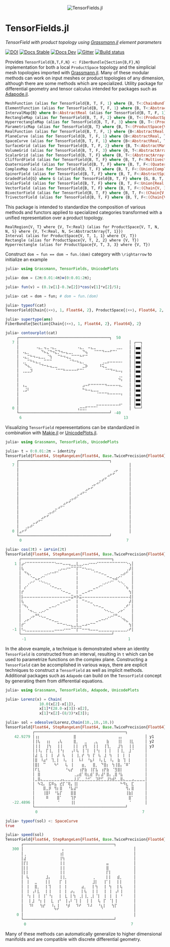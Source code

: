 <p align="center">
  <img src="./docs/src/assets/logo.png" alt="TensorFields.jl"/>
</p>

# TensorFields.jl

*TensorField with product topology using [Grassmann.jl](https://github.com/chakravala/Grassmann.jl) element parameters*

[![DOI](https://zenodo.org/badge/673606851.svg)](https://zenodo.org/badge/latestdoi/673606851)
[![Docs Stable](https://img.shields.io/badge/docs-stable-blue.svg)](https://grassmann.crucialflow.com/stable)
[![Docs Dev](https://img.shields.io/badge/docs-dev-blue.svg)](https://grassmann.crucialflow.com/dev)
[![Gitter](https://badges.gitter.im/Grassmann-jl/community.svg)](https://gitter.im/Grassmann-jl/community?utm_source=badge&utm_medium=badge&utm_campaign=pr-badge)
[![Build status](https://ci.appveyor.com/api/projects/status/cuh681med9ijieua?svg=true)](https://ci.appveyor.com/project/chakravala/tensorfields-jl)

Provides `TensorField{B,T,F,N} <: FiberBundle{Section{B,F},N}` implementation for both a local `ProductSpace` topology and the simplicial mesh topologies imported with [Grassmann.jl](https://github.com/chakravala/Grassmann.jl).
Many of these modular methods can work on input meshes or product topologies of any dimension, although there are some methods which are specialized.
Utility package for differential geometry and tensor calculus intended for packages such as [Adapode.jl](https://github.com/chakravala/Adapode.jl).

```Julia
MeshFunction (alias for TensorField{B, T, F, 1} where {B, T<:ChainBundle, F<:AbstractReal})
ElementFunction (alias for TensorField{B, T, F, 1} where {B, T<:AbstractVector{B}, F<:AbstractReal})
IntervalMap{B} where B<:AbstractReal (alias for TensorField{B, T, F, 1} where {B<:Union{Real, Single{V, G, B, <:Real} where {V, G, B}, Chain{V, G, <:Real, 1} where {V, G}}, T<:AbstractArray{B, 1}, F})
RectangleMap (alias for TensorField{B, T, F, 2} where {B, T<:(ProductSpace{V, T, 2, 2} where {V, T}), F})
HyperrectangleMap (alias for TensorField{B, T, F, 3} where {B, T<:(ProductSpace{V, T, 3, 3} where {V, T}), F})
ParametricMap (alias for TensorField{B, T} where {B, T<:(ProductSpace{V, T, N, N, S} where {V, T<:Real, N, S<:AbstractArray{T, 1}})})
RealFunction (alias for TensorField{B, T, F, 1} where {B<:AbstractReal, T<:AbstractVector{B}, F<:AbstractReal})
PlaneCurve (alias for TensorField{B, T, F, 1} where {B<:AbstractReal, T<:AbstractVector{B}, F<:(Chain{V, G, Q, 2} where {V, G, Q})})
SpaceCurve (alias for TensorField{B, T, F, 1} where {B<:AbstractReal, T<:AbstractVector{B}, F<:(Chain{V, G, Q, 3} where {V, G, Q})})
SurfaceGrid (alias for TensorField{B, T, F, 2} where {B, T<:AbstractMatrix{B}, F<:AbstractReal})
VolumeGrid (alias for TensorField{B, T, F, 3} where {B, T<:AbstractArray{B, 3}, F<:AbstractReal})
ScalarGrid (alias for TensorField{B, T, F} where {B, T<:(AbstractArray{B}), F<:AbstractReal})
CliffordField (alias for TensorField{B, T, F} where {B, T, F<:Multivector})
QuaternionField (alias for TensorField{B, T, F} where {B, T, F<:(Quaternion)})
ComplexMap (alias for TensorField{B, T, F} where {B, T, F<:(Union{Complex{T}, Single{V, G, B, Complex{T}} where {V, G, B}, Chain{V, G, Complex{T}, 1} where {V, G}, Couple{V, B, T} where {V, B}} where T<:Real)})
SpinorField (alias for TensorField{B, T, F} where {B, T, F<:AbstractSpinor})
GradedField{G} where G (alias for TensorField{B, T, F} where {G, B, T, F<:(Chain{V, G} where V)})
ScalarField (alias for TensorField{B, T, F} where {B, T, F<:Union{Real, Single{V, G, B, <:Real} where {V, G, B}, Chain{V, G, <:Real, 1} where {V, G}}})
VectorField (alias for TensorField{B, T, F} where {B, T, F<:(Chain{V, 1} where V)})
BivectorField (alias for TensorField{B, T, F} where {B, T, F<:(Chain{V, 2} where V)})
TrivectorField (alias for TensorField{B, T, F} where {B, T, F<:(Chain{V, 3} where V)})
```
This package is intended to standardize the composition of various methods and functors applied to specialized categories transformed with a unified representation over a product topology.
```
RealRegion{V, T} where {V, T<:Real} (alias for ProductSpace{V, T, N, N, S} where {V, T<:Real, N, S<:AbstractArray{T, 1}})
Interval (alias for ProductSpace{V, T, 1, 1} where {V, T})
Rectangle (alias for ProductSpace{V, T, 2, 2} where {V, T})
Hyperrectangle (alias for ProductSpace{V, T, 3, 3} where {V, T})
```

Construct `dom → fun == dom → fun.(dom)` category with `\rightarrow` to initialize an example
```julia
julia> using Grassmann, TensorFields, UnicodePlots

julia> dom = (2π:0.01:4π)⊕(0:0.01:2π);

julia> fun(v) = (0.1v[1]-0.3v[2])*cos(v[1]*v[2]/5);

julia> cat = dom → fun; # dom → fun.(dom)

julia> typeof(cat)
TensorField{Chain{⟨××⟩, 1, Float64, 2}, ProductSpace{⟨××⟩, Float64, 2, 2, StepRangeLen{Float64, Base.TwicePrecision{Float64}, Base.TwicePrecision{Float64}, Int64}}, Float64, 2}

julia> supertype(ans)
FiberBundle{Section{Chain{⟨××⟩, 1, Float64, 2}, Float64}, 2}

julia> contourplot(cat)
     ┌────────────────────────────────────────┐  50 
   7 │⠀⠀⠀⠀⠀⠀⠀⠀⠀⠀⠀⠀⠀⠀⠀⠀⠀⠀⠀⠀⠀⠀⠀⠀⠀⠀⠀⠀⠀⠀⠀⠀⠀⠀⠀⠀⠀⠀⠀⠀│ ┌──┐
     │⠀⠀⠀⠀⠀⠀⠠⣄⡀⢤⣀⠠⣄⡀⠀⠀⠀⠀⠀⠀⠀⠠⣄⡀⠀⠤⣄⣀⠀⠀⠀⠀⠀⠀⠀⢀⣀⡀⠀⠀│ │▄▄│
     │⠀⠠⣄⡀⠀⠀⠀⠀⠙⠦⣌⠙⠲⣍⡙⠲⠤⣄⣀⡀⠀⠀⠀⠙⢦⠀⠀⠈⠉⠉⠙⠒⠒⠋⠉⠁⠀⠀⠀⠀│ │▄▄│
     │⠀⠠⣄⡉⠓⠲⠤⣄⣀⡀⠈⢳⠀⠀⠉⠓⠲⢤⣀⠉⠉⠉⠓⠋⠉⠀⠀⠀⠀⠀⠀⠀⠀⠀⠀⠀⠀⠀⠀⠀│ │▄▄│
     │⠀⢀⡀⠉⠓⠦⣄⣀⠀⠉⠉⠉⠀⠀⠀⠀⠀⠀⠈⠙⠒⠦⣄⡀⠀⠀⠀⠀⠀⠀⢀⣀⡤⠤⠤⠤⠤⠄⠀⠀│ │▄▄│
     │⠀⠀⠙⢦⡀⠀⠀⠈⠙⠒⠦⢤⣀⣀⠀⠀⠀⠀⠀⠀⠀⠀⠀⣈⡷⠀⠀⠀⠀⠸⢭⣀⠀⠀⠀⠀⠀⠀⠀⠀│ │▄▄│
     │⠀⢀⣀⣀⡹⠀⠀⠀⠀⠀⠀⠀⠀⠈⠉⠉⠓⠒⠒⠒⠒⠋⠉⠁⠀⠀⠀⠀⠀⠀⠀⠈⠉⠙⠒⠦⠤⡄⠀⠀│ │▄▄│
     │⠀⠀⠀⠀⠀⠀⠀⠀⠀⠀⠀⠀⠀⠀⠀⠀⠀⠀⠀⠀⠀⠀⠀⠀⠀⠀⠀⠀⠀⠀⠀⠀⠀⠀⠀⠀⢀⡀⠀⠀│ │▄▄│
     │⠀⠀⠀⠀⠀⠀⠀⠀⠀⠀⠀⠀⠀⠀⠀⠀⠀⠀⠀⠀⠀⠀⠀⠀⠀⠀⠀⠀⠀⠀⠀⠀⠀⠀⠀⠀⠙⠆⠀⠀│ │▄▄│
     │⠀⢠⣀⠀⠀⠀⠀⠀⠀⠀⠀⠀⠀⠀⠀⠀⠀⠀⠀⠀⠀⠀⠀⣠⠤⠖⠒⠒⠒⠒⠒⠲⠤⠤⠤⠤⢤⡀⠀⠀│ │▄▄│
     │⠀⢀⣨⠇⠀⠀⠀⠀⠀⠀⠀⠀⠀⠀⠀⠀⠀⠀⠀⠀⠀⠀⠀⠓⠦⠤⣄⣀⣀⠀⠀⠀⠀⠀⠀⠀⠀⠀⠀⠀│ │▄▄│
     │⠀⠀⠀⠀⠀⠀⠀⠀⠀⠀⠀⠀⠀⠀⠀⠀⠀⠀⠀⠀⠀⠀⠀⠀⠀⠀⠀⠀⠈⠉⠉⠉⠓⠒⠒⠒⠒⠆⠀⠀│ │▄▄│
     │⠀⠀⠀⠀⠀⠀⠀⠀⠀⠀⠀⠀⠀⠀⠀⠀⠀⠀⠀⠀⠀⠀⠀⠀⠀⠀⠀⠀⠀⠀⠀⠀⠀⠀⠀⠀⠀⠀⠀⠀│ │▄▄│
     │⠀⠀⠀⠀⠀⠀⠀⠀⠀⠀⠀⠀⠀⠀⠀⠀⠀⠀⠀⠀⠀⠀⠀⠀⠀⠀⠀⠀⣀⣀⣀⣀⣀⣀⣀⣀⣠⠄⠀⠀│ │▄▄│
   0 │⠀⠀⠀⠀⠀⠀⠀⠀⠀⠀⠀⠀⠀⠀⠀⠀⠀⠀⠀⠀⠀⢠⣒⣒⡋⠉⠉⠉⠁⠀⠀⠀⠀⠀⠀⠀⠀⠀⠀⠀│ └──┘
     └────────────────────────────────────────┘ -40 
     ⠀6⠀⠀⠀⠀⠀⠀⠀⠀⠀⠀⠀⠀⠀⠀⠀⠀⠀⠀⠀⠀⠀⠀⠀⠀⠀⠀⠀⠀⠀⠀⠀⠀⠀⠀⠀⠀⠀13⠀     
```
Visualizing `TensorField` reperesentations can be standardized in combination with [Makie.jl](https://github.com/MakieOrg/Makie.jl) or [UnicodePlots.jl](https://github.com/JuliaPlots/UnicodePlots.jl).
```Julia
julia> using Grassmann, TensorFields, UnicodePlots

julia> t = 0:0.01:2π → identity
TensorField{Float64, StepRangeLen{Float64, Base.TwicePrecision{Float64}, Base.TwicePrecision{Float64}, Int64}, Float64, 1}
     ┌────────────────────────────────────────┐ 
   7 │⠀⠀⠀⠀⠀⠀⠀⠀⠀⠀⠀⠀⠀⠀⠀⠀⠀⠀⠀⠀⠀⠀⠀⠀⠀⠀⠀⠀⠀⠀⠀⠀⠀⠀⠀⠀⠀⠀⠀⠀│ 
     │⠀⠀⠀⠀⠀⠀⠀⠀⠀⠀⠀⠀⠀⠀⠀⠀⠀⠀⠀⠀⠀⠀⠀⠀⠀⠀⠀⠀⠀⠀⠀⠀⠀⠀⢀⡤⠀⠀⠀⠀│ 
     │⠀⠀⠀⠀⠀⠀⠀⠀⠀⠀⠀⠀⠀⠀⠀⠀⠀⠀⠀⠀⠀⠀⠀⠀⠀⠀⠀⠀⠀⠀⠀⠀⣠⠖⠋⠀⠀⠀⠀⠀│ 
     │⠀⠀⠀⠀⠀⠀⠀⠀⠀⠀⠀⠀⠀⠀⠀⠀⠀⠀⠀⠀⠀⠀⠀⠀⠀⠀⠀⠀⠀⣀⡴⠋⠀⠀⠀⠀⠀⠀⠀⠀│ 
     │⠀⠀⠀⠀⠀⠀⠀⠀⠀⠀⠀⠀⠀⠀⠀⠀⠀⠀⠀⠀⠀⠀⠀⠀⠀⠀⢀⡤⠚⠁⠀⠀⠀⠀⠀⠀⠀⠀⠀⠀│ 
     │⠀⠀⠀⠀⠀⠀⠀⠀⠀⠀⠀⠀⠀⠀⠀⠀⠀⠀⠀⠀⠀⠀⠀⠀⣠⠖⠋⠀⠀⠀⠀⠀⠀⠀⠀⠀⠀⠀⠀⠀│ 
     │⠀⠀⠀⠀⠀⠀⠀⠀⠀⠀⠀⠀⠀⠀⠀⠀⠀⠀⠀⠀⠀⣀⠴⠋⠁⠀⠀⠀⠀⠀⠀⠀⠀⠀⠀⠀⠀⠀⠀⠀│ 
     │⠀⠀⠀⠀⠀⠀⠀⠀⠀⠀⠀⠀⠀⠀⠀⠀⠀⠀⢀⡤⠞⠁⠀⠀⠀⠀⠀⠀⠀⠀⠀⠀⠀⠀⠀⠀⠀⠀⠀⠀│ 
     │⠀⠀⠀⠀⠀⠀⠀⠀⠀⠀⠀⠀⠀⠀⠀⠀⣠⠖⠋⠀⠀⠀⠀⠀⠀⠀⠀⠀⠀⠀⠀⠀⠀⠀⠀⠀⠀⠀⠀⠀│ 
     │⠀⠀⠀⠀⠀⠀⠀⠀⠀⠀⠀⠀⠀⣀⠴⠋⠁⠀⠀⠀⠀⠀⠀⠀⠀⠀⠀⠀⠀⠀⠀⠀⠀⠀⠀⠀⠀⠀⠀⠀│ 
     │⠀⠀⠀⠀⠀⠀⠀⠀⠀⠀⢀⡤⠞⠁⠀⠀⠀⠀⠀⠀⠀⠀⠀⠀⠀⠀⠀⠀⠀⠀⠀⠀⠀⠀⠀⠀⠀⠀⠀⠀│ 
     │⠀⠀⠀⠀⠀⠀⠀⠀⣠⠖⠋⠀⠀⠀⠀⠀⠀⠀⠀⠀⠀⠀⠀⠀⠀⠀⠀⠀⠀⠀⠀⠀⠀⠀⠀⠀⠀⠀⠀⠀│ 
     │⠀⠀⠀⠀⠀⣀⡴⠋⠁⠀⠀⠀⠀⠀⠀⠀⠀⠀⠀⠀⠀⠀⠀⠀⠀⠀⠀⠀⠀⠀⠀⠀⠀⠀⠀⠀⠀⠀⠀⠀│ 
     │⠀⠀⢀⡤⠞⠁⠀⠀⠀⠀⠀⠀⠀⠀⠀⠀⠀⠀⠀⠀⠀⠀⠀⠀⠀⠀⠀⠀⠀⠀⠀⠀⠀⠀⠀⠀⠀⠀⠀⠀│ 
   0 │⣠⠖⠋⠀⠀⠀⠀⠀⠀⠀⠀⠀⠀⠀⠀⠀⠀⠀⠀⠀⠀⠀⠀⠀⠀⠀⠀⠀⠀⠀⠀⠀⠀⠀⠀⠀⠀⠀⠀⠀│ 
     └────────────────────────────────────────┘ 
     ⠀0⠀⠀⠀⠀⠀⠀⠀⠀⠀⠀⠀⠀⠀⠀⠀⠀⠀⠀⠀⠀⠀⠀⠀⠀⠀⠀⠀⠀⠀⠀⠀⠀⠀⠀⠀⠀⠀⠀7⠀ 

julia> cos(3t) + im*sin(2t)
TensorField{Float64, StepRangeLen{Float64, Base.TwicePrecision{Float64}, Base.TwicePrecision{Float64}, Int64}, ComplexF64, 1}
      ┌────────────────────────────────────────┐ 
    1 │⡴⠊⠉⠉⠉⠉⠉⠉⠉⠉⠉⠉⠑⠒⠒⠤⠤⢤⣀⣀⣇⣀⡠⠤⠔⠒⠒⠊⠉⠉⠉⠉⠉⠉⠉⠉⠉⠉⠑⢢│ 
      │⢧⠀⠀⠀⠀⠀⠀⠀⠀⠀⠀⠀⠀⢀⡠⠤⠔⠒⠉⠉⡏⠉⠒⠢⠤⢄⡀⠀⠀⠀⠀⠀⠀⠀⠀⠀⠀⠀⢀⡼│ 
      │⠀⠙⢦⡀⠀⠀⠀⠀⢀⡠⠔⠒⠋⠁⠀⠀⠀⠀⠀⠀⡇⠀⠀⠀⠀⠀⠈⠉⠒⠤⣀⠀⠀⠀⠀⠀⣀⡴⠋⠀│ 
      │⠀⠀⠀⠈⠒⣄⡤⠊⠁⠀⠀⠀⠀⠀⠀⠀⠀⠀⠀⠀⡇⠀⠀⠀⠀⠀⠀⠀⠀⠀⠀⠉⠒⢤⣴⠊⠁⠀⠀⠀│ 
      │⠀⠀⢀⠔⠊⠀⠈⠑⠢⢄⡀⠀⠀⠀⠀⠀⠀⠀⠀⠀⡇⠀⠀⠀⠀⠀⠀⠀⠀⢀⡠⠔⠊⠁⠀⠑⠢⡀⠀⠀│ 
      │⠀⡔⠁⠀⠀⠀⠀⠀⠀⠀⠈⠒⠤⣀⡀⠀⠀⠀⠀⠀⡇⠀⠀⠀⠀⠀⣀⠤⠊⠁⠀⠀⠀⠀⠀⠀⠀⠈⢦⠀│ 
      │⡞⠀⠀⠀⠀⠀⠀⠀⠀⠀⠀⠀⠀⠀⠈⠒⠤⣀⠀⠀⡇⠀⣀⠤⠚⠉⠀⠀⠀⠀⠀⠀⠀⠀⠀⠀⠀⠀⠀⢳│ 
      │⡧⠤⠤⠤⠤⠤⠤⠤⠤⠤⠤⠤⠤⠤⠤⠤⠤⠤⣭⠶⡷⣭⠤⠤⠤⠤⠤⠤⠤⠤⠤⠤⠤⠤⠤⠤⠤⠤⠤⢼│ 
      │⢧⠀⠀⠀⠀⠀⠀⠀⠀⠀⠀⠀⠀⠀⣀⠤⠒⠉⠀⠀⡇⠀⠉⠒⠤⣀⠀⠀⠀⠀⠀⠀⠀⠀⠀⠀⠀⠀⠀⡼│ 
      │⠈⠳⡄⠀⠀⠀⠀⠀⠀⠀⣀⠤⠔⠉⠀⠀⠀⠀⠀⠀⡇⠀⠀⠀⠀⠀⠑⠒⠤⣀⠀⠀⠀⠀⠀⠀⠀⢀⠞⠁│ 
      │⠀⠀⠈⠲⢄⡀⢀⡠⠔⠉⠀⠀⠀⠀⠀⠀⠀⠀⠀⠀⡇⠀⠀⠀⠀⠀⠀⠀⠀⠀⠑⠢⢄⡀⠀⡠⠖⠁⠀⠀│ 
      │⠀⠀⠀⢀⡤⠛⠣⢄⣀⠀⠀⠀⠀⠀⠀⠀⠀⠀⠀⠀⡇⠀⠀⠀⠀⠀⠀⠀⠀⠀⠀⢀⡠⠜⠛⠤⡀⠀⠀⠀│ 
      │⠀⡠⠖⠁⠀⠀⠀⠀⠀⠉⠒⠤⣀⡀⠀⠀⠀⠀⠀⠀⡇⠀⠀⠀⠀⠀⠀⣀⠤⠒⠊⠁⠀⠀⠀⠀⠈⠳⣄⠀│ 
      │⡞⠁⠀⠀⠀⠀⠀⠀⠀⠀⠀⠀⠀⠉⠉⠒⠢⠤⣄⣀⣇⣀⠤⠴⠒⠉⠉⠀⠀⠀⠀⠀⠀⠀⠀⠀⠀⠀⠀⢳│ 
   -1 │⠣⢄⣀⣀⣀⣀⣀⣀⣀⣀⣀⣀⠤⠤⠤⠔⠒⠒⠉⠉⡏⠉⠒⠒⠲⠤⠤⠤⣀⣀⣀⣀⣀⣀⣀⣀⣀⣀⡠⠞│ 
      └────────────────────────────────────────┘ 
      ⠀-1⠀⠀⠀⠀⠀⠀⠀⠀⠀⠀⠀⠀⠀⠀⠀⠀⠀⠀⠀⠀⠀⠀⠀⠀⠀⠀⠀⠀⠀⠀⠀⠀⠀⠀⠀⠀⠀1⠀ 
```
In the above example, a technique is demonstrated where an identity `TensorField` is constructed from an interval, resulting in `t` which can be used to parametrize functions on the complex plane.
Constructing a `TensorField` can be accomplished in various ways,
there are explicit techniques to construct a `TensorField` as well as implicit methods.
Additional packages such as `Adapode` can build on the `TensorField` concept by generating them from differential equations.
```Julia
julia> using Grassmann, TensorFields, Adapode, UnicodePlots

julia> Lorenz(x) = Chain(
               10.0(x[2]-x[1]),
               x[1]*(28.0-x[3])-x[2],
               x[1]*x[2]-(8/3)*x[3]);

julia> sol = odesolve(Lorenz,Chain(10.,10.,10.))
TensorField{Float64, StepRangeLen{Float64, Base.TwicePrecision{Float64}, Base.TwicePrecision{Float64}, Int64}, Chain{⟨×××⟩, 1, Float64, 3}, 1}
            ┌────────────────────────────────────────┐   
    42.9279 │⢰⡆⠀⠀⠀⠀⠀⠀⠀⠀⠀⠀⠀⠀⣿⠀⠀⠀⠀⠀⠀⠀⠀⠀⠀⠀⠀⠀⠀⠀⢠⡄⠀⠀⠀⠀⠀⠀⠀⠀│ y1
            │⢸⢧⠀⠀⢰⡆⠀⠀⢠⢧⠀⠀⠀⠀⣿⡀⠀⠀⣀⠀⠀⢀⣄⠀⠀⠀⣷⠀⠀⠀⢸⡇⠀⠀⢸⣇⠀⠀⠀⠀│ y2
            │⢸⢸⠀⠀⢸⢳⠀⠀⢸⢸⠀⠀⠀⠀⡇⡇⠀⢰⢻⠀⠀⢸⢸⠀⠀⢸⢹⡀⠀⠀⣸⢳⠀⠀⢸⢸⠀⠀⠀⠀│ y3
            │⢸⠸⡄⠀⡏⢸⡀⠀⢸⠘⡆⠀⠀⢠⠇⢧⠀⢸⠈⡇⠀⢸⠘⡆⠀⢸⠀⡇⠀⠀⡇⢸⡀⠀⣸⠈⠀⠀⠀⠀│   
            │⣼⠀⣇⠀⡇⠀⡇⠀⡼⠀⢧⠀⠀⢸⠀⢸⡀⡞⠀⢳⠀⡏⠀⢧⠀⣸⠀⢳⠀⠀⡇⠀⡇⠀⡇⠀⠀⠀⠀⠀│   
            │⣿⠀⠸⣴⠃⠀⢹⡀⡇⠀⠸⡄⠀⢸⠀⠀⠧⠇⠀⠘⣦⠇⠀⠸⡄⣇⠀⠸⡄⠀⣷⠀⢹⠀⡇⠀⠀⠀⠀⠀│   
            │⣿⡇⠀⠉⠀⠀⠀⠳⠃⠀⠀⢧⠀⢸⠀⠀⠀⣶⡀⠀⠀⣿⡀⠀⠙⣿⡆⠀⢳⢸⣿⡄⠈⠿⠁⠀⠀⠀⠀⠀│   
            │⠏⣇⠀⠀⠀⠀⠀⠀⠀⠀⠀⠘⢦⡞⠀⠀⢰⡟⣷⠀⢸⡏⣧⠀⢰⡟⣷⠀⠈⣻⣿⡇⠀⠀⠀⠀⠀⠀⠀⠀│   
            │⠀⣿⠀⠀⠀⠀⠀⠀⠀⠀⠀⠀⠀⠀⢀⣠⣾⠁⢿⣆⣾⠁⡿⡄⣼⠃⣿⡄⢀⣿⠘⣧⠀⠀⠀⠀⠀⠀⠀⠀│   
            │⣀⣿⣄⣀⣀⣀⣀⣀⣀⣠⣄⣀⣀⣀⣸⣸⣁⣀⣘⣚⣁⣀⣹⣟⣋⣀⣸⣳⣾⣃⣀⣿⣄⣀⣀⣠⣀⣀⣀⣀│   
            │⠀⠳⢽⡄⠀⣯⠿⣦⠀⣞⡏⠈⢿⡄⢸⡇⠀⠀⠀⠀⠀⠀⠀⠀⠀⠀⠀⠀⠀⠀⠀⠓⠻⣆⠀⣏⠀⠀⠀⠀│   
            │⠀⠀⠀⣿⣀⡿⠀⢻⡆⣿⠀⠀⠘⣧⣼⠃⠀⠀⠀⠀⠀⠀⠀⠀⠀⠀⠀⠀⠀⠀⠀⠀⠀⢻⡄⣿⠀⠀⠀⠀│   
            │⠀⠀⠀⢸⣿⠇⠀⠘⣧⡏⠀⠀⠀⣿⣿⠀⠀⠀⠀⠀⠀⠀⠀⠀⠀⠀⠀⠀⠀⠀⠀⠀⠀⢸⣷⡇⠀⠀⠀⠀│   
            │⠀⠀⠀⠀⠿⠀⠀⠀⣿⠁⠀⠀⠀⢹⡟⠀⠀⠀⠀⠀⠀⠀⠀⠀⠀⠀⠀⠀⠀⠀⠀⠀⠀⠀⣿⠁⠀⠀⠀⠀│   
   -22.4896 │⠀⠀⠀⠀⠀⠀⠀⠀⠈⠀⠀⠀⠀⢸⡇⠀⠀⠀⠀⠀⠀⠀⠀⠀⠀⠀⠀⠀⠀⠀⠀⠀⠀⠀⠈⠀⠀⠀⠀⠀│   
            └────────────────────────────────────────┘   
            ⠀0⠀⠀⠀⠀⠀⠀⠀⠀⠀⠀⠀⠀⠀⠀⠀⠀⠀⠀⠀⠀⠀⠀⠀⠀⠀⠀⠀⠀⠀⠀⠀⠀⠀⠀⠀⠀⠀⠀7⠀   

julia> typeof(sol) <: SpaceCurve
true

julia> speed(sol)
TensorField{Float64, StepRangeLen{Float64, Base.TwicePrecision{Float64}, Base.TwicePrecision{Float64}, Int64}, Single{⟨×××⟩, 0, v, Float64}, 1}
       ┌────────────────────────────────────────┐ 
   300 │⠀⠀⠀⠀⠀⠀⠀⠀⠀⠀⠀⠀⠀⠀⡄⠀⠀⠀⠀⠀⠀⠀⠀⠀⠀⠀⠀⠀⠀⠀⠀⠀⠀⠀⠀⠀⠀⠀⠀⠀│ 
       │⢀⠀⠀⠀⠀⠀⠀⠀⠀⠀⠀⠀⠀⢰⡇⠀⠀⠀⠀⠀⠀⠀⠀⠀⠀⠀⠀⠀⠀⠀⠀⠀⠀⠀⠀⠀⠀⠀⠀⠀│ 
       │⣼⠀⠀⠀⠀⠀⠀⠀⠀⠀⠀⠀⠀⢸⢳⠀⠀⠀⠀⠀⠀⠀⠀⠀⠀⠀⠀⠀⠀⠀⠀⠀⠀⠀⠀⠀⠀⠀⠀⠀│ 
       │⡏⡇⠀⠀⠀⠀⠀⠀⠀⠀⠀⠀⠀⢸⢸⠀⠀⠀⠀⠀⠀⠀⠀⠀⠀⠀⠀⠀⠀⠀⣤⠀⠀⠀⠀⠀⠀⠀⠀⠀│ 
       │⡇⡇⠀⠀⠀⠀⠀⠀⠀⠀⠀⠀⠀⢸⢸⠀⠀⠀⠀⠀⠀⠀⠀⠀⠀⠀⠀⠀⠀⠀⣿⠀⠀⠀⠀⠀⠀⠀⠀⠀│ 
       │⡇⡇⠀⠀⠀⠀⠀⠀⠀⠀⠀⠀⠀⢸⢸⠀⠀⠀⠀⠀⠀⠀⠀⠀⠀⠀⠀⠀⠀⠀⡏⡇⠀⠀⠀⠀⠀⠀⠀⠀│ 
       │⠀⢧⠀⠀⠀⠀⠀⠀⣸⡄⠀⠀⠀⢸⢸⡀⠀⠀⠀⠀⠀⠀⠀⠀⠀⢀⠀⠀⠀⠀⡇⡇⠀⠀⣾⡀⠀⠀⠀⠀│ 
       │⠀⢸⠀⠀⣀⠀⠀⠀⡇⡇⠀⠀⠀⡏⠀⡇⠀⠀⠀⠀⠀⠀⠀⠀⠀⣸⡇⠀⠀⢸⠁⡇⠀⠀⡇⡇⠀⠀⠀⠀│ 
       │⠀⢸⠀⠀⣿⡀⠀⠀⡇⢹⠀⠀⠀⡇⠀⡇⠀⠀⠀⠀⠀⣴⡀⠀⠀⡇⢳⠀⠀⢸⠀⢳⠀⠀⡇⢧⠀⠀⠀⠀│ 
       │⠀⢸⠀⢠⠇⣇⠀⠀⡇⢸⠀⠀⠀⡇⠀⡇⠀⡴⡄⠀⠀⡇⢧⠀⠀⡇⢸⠀⠀⢸⠀⢸⠀⢠⠇⢸⠀⠀⠀⠀│ 
       │⠀⠘⡆⢸⠀⢸⠀⢸⠁⠘⡆⠀⠀⡇⠀⣇⠀⡇⢳⠀⢀⡇⢸⡀⢀⡇⠈⡇⠀⢸⠀⢸⠀⢸⠀⠘⠀⠀⠀⠀│ 
       │⠀⠀⡇⣸⠀⠘⡆⢸⠀⠀⣇⠀⢰⠃⠀⢸⢠⠇⠈⡇⢸⠀⠀⡇⢸⠀⠀⢧⠀⡏⠀⠈⡇⢸⠀⠀⠀⠀⠀⠀│ 
       │⠀⠀⠹⠇⠀⠀⢳⡞⠀⠀⠸⡄⢸⠀⠀⠘⡾⠀⠀⠹⠞⠀⠀⠹⠼⠀⠀⠘⣆⡇⠀⠀⢳⡏⠀⠀⠀⠀⠀⠀│ 
       │⠀⠀⠀⠀⠀⠀⠀⠀⠀⠀⠀⠙⠋⠀⠀⠀⠀⠀⠀⠀⠀⠀⠀⠀⠀⠀⠀⠀⠈⠀⠀⠀⠀⠀⠀⠀⠀⠀⠀⠀│ 
     0 │⠀⠀⠀⠀⠀⠀⠀⠀⠀⠀⠀⠀⠀⠀⠀⠀⠀⠀⠀⠀⠀⠀⠀⠀⠀⠀⠀⠀⠀⠀⠀⠀⠀⠀⠀⠀⠀⠀⠀⠀│ 
       └────────────────────────────────────────┘ 
       ⠀0⠀⠀⠀⠀⠀⠀⠀⠀⠀⠀⠀⠀⠀⠀⠀⠀⠀⠀⠀⠀⠀⠀⠀⠀⠀⠀⠀⠀⠀⠀⠀⠀⠀⠀⠀⠀⠀⠀7⠀ 
```
Many of these methods can automatically generalize to higher dimensional manifolds and are compatible with discrete differential geometry.

